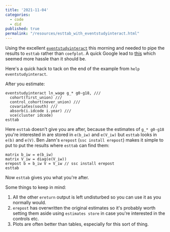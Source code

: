 ```yaml
---
title: '2021-11-04'
categories:
  - code
  - did
published: true
permalink: "/resources/esttab_with_eventstudyinteract.html"
---
```


Using the excellent [`eventstudyinteract`](https://github.com/lsun20/EventStudyInteract) this morning and needed to pipe the results to `esttab` rather than `coefplot`.
A quick Google lead to [this](https://twitter.com/MaraPadillaR/status/1450547203169263623) which seemed more hassle than it should be.

Here's a quick hack to tack on the end of the example from `help eventstudyinteract`.

After you estimate:

```
eventstudyinteract ln_wage g_* g0-g18, ///
  cohort(first_union) ///
  control_cohort(never_union) ///
  covariates(south) ///
  absorb(i.idcode i.year) ///
  vce(cluster idcode)
esttab
```
Here `esttab` doesn't give you are after, because the estimates of `g_* g0-g18` you're interested in are stored in `e(b_iw)` and `e(V_iw)` but `esttab` looks in `e(b)` and `e(V)`.
Ben Jann's `erepost` (`ssc install erepost`) makes it simple to put to put the results where `esttab` can find them:

```
matrix b_iw = e(b_iw)
matrix V_iw = diag(e(V_iw))
erepost b = b_iw V = V_iw // ssc install erepost
esttab
```

Now `esttab` gives you what you're after.

Some things to keep in mind:
1. All the other `ereturn` output is left undisturbed so you can use it as you normally would.
2. `erepost` has overwritten the original estimates so it's probably worth setting them aside using `estimates store` in case you're interested in the controls etc.
3. Plots are often better than tables, especially for this sort of thing.
